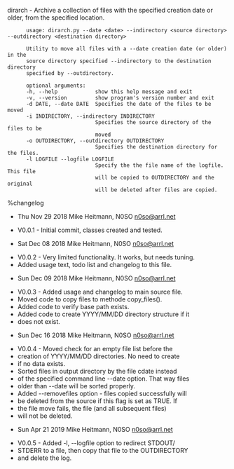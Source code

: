 dirarch - Archive a collection of files with the specified creation date or older,
          from the specified location.
          
          usage: dirarch.py --date <date> --indirectory <source directory> --outdirectory <destination directory>

          Utility to move all files with a --date creation date (or older) in the 
          source directory specified --indirectory to the destination directory 
          specified by --outdirectory.

          optional arguments:
          -h, --help            show this help message and exit
          -v, --version         show program's version number and exit
          -d DATE, --date DATE  Specifies the date of the files to be moved
          -i INDIRECTORY, --indirectory INDIRECTORY
                                Specifies the source directory of the files to be
                                moved
          -o OUTDIRECTORY, --outdirectory OUTDIRECTORY
                                Specifies the destination directory for the files.
          -l LOGFILE --logfile LOGFILE
                                Specify the the file name of the logfile. This file
                                will be copied to OUTDIRECTORY and the original
                                will be deleted after files are copied.

%changelog
* Thu Nov 29 2018 Mike Heitmann, N0SO <n0so@arrl.net>
- V0.0.1 - Initial commit, classes created and tested.
* Sat Dec 08 2018 Mike Heitmann, N0SO <n0so@arrl.net>
- V0.0.2 - Very limited functionality. It works, but needs tuning.
- Added usage text, todo list and changelog to this file.
* Sun Dec 09 2018 Mike Heitmann, N0SO <n0so@arrl.net>
- V0.0.3 - Added usage and changelog to main source file.
- Moved code to copy files to methode copy_files().
- Added code to verify base path exists.
- Added code to create YYYY/MM/DD directory structure if it
- does not exist.
* Sun Dec 16 2018 Mike Heitmann, N0SO <n0so@arrl.net>
- V0.0.4 - Moved check for an empty file list before the
- creation of YYYY/MM/DD directories. No need to create
- if no data exists.
- Sorted files in output directory by the file cdate instead
- of the specified command line --date option. That way files
- older than --date will be sorted properly.
- Added --removefiles option - files copied successfully will
- be deleted from the source if this flag is set as TRUE. If
- the file move fails, the file (and all subsequent files)
- will not be deleted.
* Sun Apr 21 2019 Mike Heitmann, N0SO <n0so@arrl.net>
- V0.0.5 - Added -l, --logfile option to redirect STDOUT/
-   STDERR to a file, then copy that file to the OUTDIRECTORY
-   and delete the log.    
